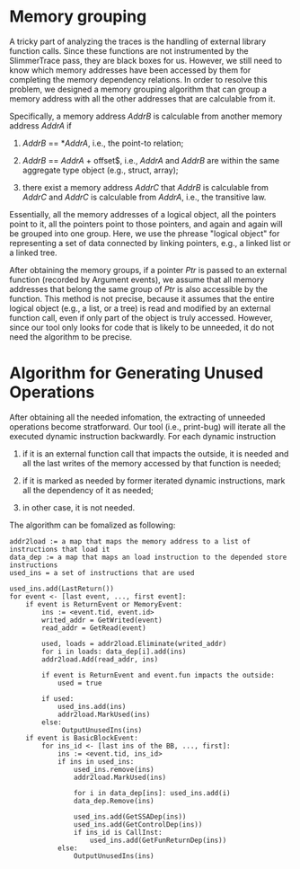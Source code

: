 # Memory grouping

A tricky part of analyzing the traces is the handling of external library function calls.
Since these functions are not instrumented by the SlimmerTrace pass, they are black boxes for us.
However, we still need to know which memory addresses have been accessed by them for completing the memory dependency relations.
In order to resolve this problem, we designed a memory grouping algorithm
that can group a memory address with all the other addresses that are calculable from it.

Specifically, a memory address *AddrB* is calculable from another memory address *AddrA* if

1) *AddrB* == **AddrA*, i.e., the point-to relation;

2) *AddrB* == *AddrA* + offset$, i.e., *AddrA* and *AddrB* are within the same aggregate type object (e.g., struct, array);

3) there exist a memory address *AddrC* that *AddrB* is calculable from *AddrC* and *AddrC* is calculable from *AddrA*, i.e., the transitive law.

Essentially, all the memory addresses of a logical object, all the pointers point to it, all the pointers point to those pointers, and again and again will be grouped into one group.
Here, we use the phrease "logical object" for representing
a set of data connected by linking pointers, e.g., a linked list or a linked tree.

After obtaining the memory groups, if a pointer *Ptr* is passed to an external function (recorded by Argument events),
we assume that all memory addresses that belong the same group of *Ptr* is also accessible by the function.
This method is not precise, because it assumes that the entire logical object (e.g., a list, or a tree) is read and modified by an external function call, even if only part of the object is truly accessed.
However, since our tool only looks for code that is likely to be unneeded, it do not need the algorithm to be precise.


# Algorithm for Generating Unused Operations

After obtaining all the needed infomation, the extracting of unneeded operations become stratforward.
Our tool (i.e., print-bug) will iterate all the executed dynamic instruction backwardly.
For each dynamic instruction 

1) if it is an external function call that impacts the outside,
it is needed and all the last writes of the memory accessed by that function is needed;

2) if it is marked as needed by former iterated dynamic instructions,
mark all the dependency of it as needed;

3) in other case, it is not needed.

The algorithm can be fomalized as following:

    addr2load := a map that maps the memory address to a list of instructions that load it
    data_dep := a map that maps an load instruction to the depended store instructions
    used_ins = a set of instructions that are used

    used_ins.add(LastReturn())
    for event <- [last event, ..., first event]:
        if event is ReturnEvent or MemoryEvent:
            ins := <event.tid, event.id>
            writed_addr = GetWrited(event)
            read_addr = GetRead(event)

            used, loads = addr2load.Eliminate(writed_addr)
            for i in loads: data_dep[i].add(ins)
            addr2load.Add(read_addr, ins)

            if event is ReturnEvent and event.fun impacts the outside:
                used = true

            if used:
                used_ins.add(ins)
                addr2load.MarkUsed(ins)
            else:
                 OutputUnusedIns(ins)
        if event is BasicBlockEvent:
            for ins_id <- [last ins of the BB, ..., first]:
                ins := <event.tid, ins_id>
                if ins in used_ins:
                    used_ins.remove(ins)
                    addr2load.MarkUsed(ins)

                    for i in data_dep[ins]: used_ins.add(i)
                    data_dep.Remove(ins)

                    used_ins.add(GetSSADep(ins))
                    used_ins.add(GetControlDep(ins))
                    if ins_id is CallInst:
                        used_ins.add(GetFunReturnDep(ins))                    
                else:
                    OutputUnusedIns(ins)
